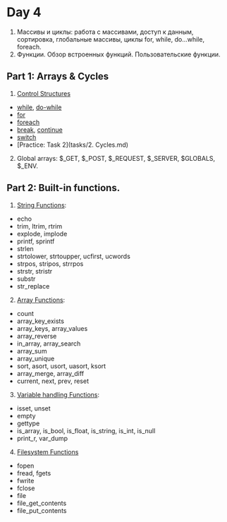 # Day 4

1. Массивы и циклы: работа с массивами, доступ к данным, сортировка, глобальные массивы, циклы for, while, do…while, foreach.
2. Функции. Обзор встроенных функций. Пользовательские функции.


## Part 1: Arrays & Cycles

1. [Control Structures](http://php.net/manual/en/language.control-structures.php)
  * [while](http://php.net/manual/en/control-structures.while.php), [do-while](http://php.net/manual/en/control-structures.do.while.php)
  * [for](http://php.net/manual/en/control-structures.for.php)
  * [foreach](http://php.net/manual/en/control-structures.foreach.php)
  * [break](http://php.net/manual/en/control-structures.break.php), [continue](http://php.net/manual/en/control-structures.continue.php)
  * [switch](http://php.net/manual/en/control-structures.switch.php)
  * [Practice: Task 2](tasks/2. Cycles.md)
2. Global arrays: $_GET, $_POST, $_REQUEST, $_SERVER, $GLOBALS, $_ENV.


## Part 2: Built-in functions.
1. [String Functions](http://php.net/manual/en/ref.strings.php):
  * echo
  * trim, ltrim, rtrim
  * explode, implode
  * printf, sprintf
  * strlen
  * strtolower, strtoupper, ucfirst, ucwords
  * strpos, stripos, strrpos
  * strstr, stristr
  * substr
  * str_replace
2. [Array Functions](http://php.net/manual/en/ref.array.php):
  * count
  * array_key_exists
  * array_keys, array_values
  * array_reverse
  * in_array, array_search
  * array_sum
  * array_unique
  * sort, asort, usort, uasort, ksort
  * array_merge, array_diff    
  * current, next, prev, reset
3. [Variable handling Functions](http://php.net/manual/en/ref.var.php):
  * isset, unset
  * empty
  * gettype
  * is_array, is_bool, is_float, is_string, is_int, is_null
  * print_r, var_dump
4. [Filesystem Functions](http://php.net/manual/en/ref.filesystem.php)
  * fopen
  * fread, fgets
  * fwrite
  * fclose
  * file
  * file_get_contents
  * file_put_contents
